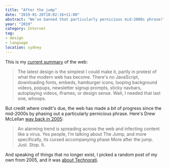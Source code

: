 ```yaml
---
title: "After the jump"
date: "2019-01-28T18:02:16+11:00"
abstract: "We’ve banned that particularly pernicious mid-2000s phrase!"
year: "2019"
category: Internet
tag:
- design
- language
location: sydney
---
```

This is my [current summary] of the web:

> The latest design is the simplest I could make it, partly in protest of what the modern web has become. There's no JavaScript, downloading fonts, embeds, hamburger icons, looping background videos, popups, newsletter signup prompts, sticky navbars, autoplaying videos, iframes, or design sense. Wait, I needed that last one, whoops.

But credit where credit's due, the web has made a *bit* of progress since the mid-2000s by phasing out a particularly pernicious phrase. Here's Drew McLellan [way back in 2005]: 

> An alarming trend is spreading across the web and infecting content like a virus. Yes people, I’m talking about The Jump, and more specifically, its cursed accompanying phase More after the jump. Just. Stop. It. 

And speaking of things that no longer exist, I picked a random post of my own from 2005, and it was [about Technorati].

[way back in 2005]: https://allinthehead.com/retro/272/more-after-the-jump
[about Technorati]: https://rubenerd.com/technorati/
[current summary]: https://rubenerd.com/about/

